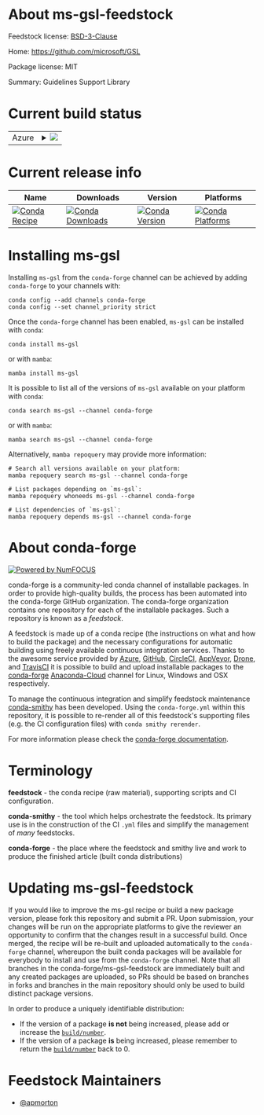 About ms-gsl-feedstock
======================

Feedstock license: [BSD-3-Clause](https://github.com/conda-forge/ms-gsl-feedstock/blob/main/LICENSE.txt)

Home: https://github.com/microsoft/GSL

Package license: MIT

Summary: Guidelines Support Library

Current build status
====================


<table>
    
  <tr>
    <td>Azure</td>
    <td>
      <details>
        <summary>
          <a href="https://dev.azure.com/conda-forge/feedstock-builds/_build/latest?definitionId=19346&branchName=main">
            <img src="https://dev.azure.com/conda-forge/feedstock-builds/_apis/build/status/ms-gsl-feedstock?branchName=main">
          </a>
        </summary>
        <table>
          <thead><tr><th>Variant</th><th>Status</th></tr></thead>
          <tbody><tr>
              <td>linux_64</td>
              <td>
                <a href="https://dev.azure.com/conda-forge/feedstock-builds/_build/latest?definitionId=19346&branchName=main">
                  <img src="https://dev.azure.com/conda-forge/feedstock-builds/_apis/build/status/ms-gsl-feedstock?branchName=main&jobName=linux&configuration=linux%20linux_64_" alt="variant">
                </a>
              </td>
            </tr><tr>
              <td>osx_64</td>
              <td>
                <a href="https://dev.azure.com/conda-forge/feedstock-builds/_build/latest?definitionId=19346&branchName=main">
                  <img src="https://dev.azure.com/conda-forge/feedstock-builds/_apis/build/status/ms-gsl-feedstock?branchName=main&jobName=osx&configuration=osx%20osx_64_" alt="variant">
                </a>
              </td>
            </tr><tr>
              <td>win_64</td>
              <td>
                <a href="https://dev.azure.com/conda-forge/feedstock-builds/_build/latest?definitionId=19346&branchName=main">
                  <img src="https://dev.azure.com/conda-forge/feedstock-builds/_apis/build/status/ms-gsl-feedstock?branchName=main&jobName=win&configuration=win%20win_64_" alt="variant">
                </a>
              </td>
            </tr>
          </tbody>
        </table>
      </details>
    </td>
  </tr>
</table>

Current release info
====================

| Name | Downloads | Version | Platforms |
| --- | --- | --- | --- |
| [![Conda Recipe](https://img.shields.io/badge/recipe-ms--gsl-green.svg)](https://anaconda.org/conda-forge/ms-gsl) | [![Conda Downloads](https://img.shields.io/conda/dn/conda-forge/ms-gsl.svg)](https://anaconda.org/conda-forge/ms-gsl) | [![Conda Version](https://img.shields.io/conda/vn/conda-forge/ms-gsl.svg)](https://anaconda.org/conda-forge/ms-gsl) | [![Conda Platforms](https://img.shields.io/conda/pn/conda-forge/ms-gsl.svg)](https://anaconda.org/conda-forge/ms-gsl) |

Installing ms-gsl
=================

Installing `ms-gsl` from the `conda-forge` channel can be achieved by adding `conda-forge` to your channels with:

```
conda config --add channels conda-forge
conda config --set channel_priority strict
```

Once the `conda-forge` channel has been enabled, `ms-gsl` can be installed with `conda`:

```
conda install ms-gsl
```

or with `mamba`:

```
mamba install ms-gsl
```

It is possible to list all of the versions of `ms-gsl` available on your platform with `conda`:

```
conda search ms-gsl --channel conda-forge
```

or with `mamba`:

```
mamba search ms-gsl --channel conda-forge
```

Alternatively, `mamba repoquery` may provide more information:

```
# Search all versions available on your platform:
mamba repoquery search ms-gsl --channel conda-forge

# List packages depending on `ms-gsl`:
mamba repoquery whoneeds ms-gsl --channel conda-forge

# List dependencies of `ms-gsl`:
mamba repoquery depends ms-gsl --channel conda-forge
```


About conda-forge
=================

[![Powered by
NumFOCUS](https://img.shields.io/badge/powered%20by-NumFOCUS-orange.svg?style=flat&colorA=E1523D&colorB=007D8A)](https://numfocus.org)

conda-forge is a community-led conda channel of installable packages.
In order to provide high-quality builds, the process has been automated into the
conda-forge GitHub organization. The conda-forge organization contains one repository
for each of the installable packages. Such a repository is known as a *feedstock*.

A feedstock is made up of a conda recipe (the instructions on what and how to build
the package) and the necessary configurations for automatic building using freely
available continuous integration services. Thanks to the awesome service provided by
[Azure](https://azure.microsoft.com/en-us/services/devops/), [GitHub](https://github.com/),
[CircleCI](https://circleci.com/), [AppVeyor](https://www.appveyor.com/),
[Drone](https://cloud.drone.io/welcome), and [TravisCI](https://travis-ci.com/)
it is possible to build and upload installable packages to the
[conda-forge](https://anaconda.org/conda-forge) [Anaconda-Cloud](https://anaconda.org/)
channel for Linux, Windows and OSX respectively.

To manage the continuous integration and simplify feedstock maintenance
[conda-smithy](https://github.com/conda-forge/conda-smithy) has been developed.
Using the ``conda-forge.yml`` within this repository, it is possible to re-render all of
this feedstock's supporting files (e.g. the CI configuration files) with ``conda smithy rerender``.

For more information please check the [conda-forge documentation](https://conda-forge.org/docs/).

Terminology
===========

**feedstock** - the conda recipe (raw material), supporting scripts and CI configuration.

**conda-smithy** - the tool which helps orchestrate the feedstock.
                   Its primary use is in the construction of the CI ``.yml`` files
                   and simplify the management of *many* feedstocks.

**conda-forge** - the place where the feedstock and smithy live and work to
                  produce the finished article (built conda distributions)


Updating ms-gsl-feedstock
=========================

If you would like to improve the ms-gsl recipe or build a new
package version, please fork this repository and submit a PR. Upon submission,
your changes will be run on the appropriate platforms to give the reviewer an
opportunity to confirm that the changes result in a successful build. Once
merged, the recipe will be re-built and uploaded automatically to the
`conda-forge` channel, whereupon the built conda packages will be available for
everybody to install and use from the `conda-forge` channel.
Note that all branches in the conda-forge/ms-gsl-feedstock are
immediately built and any created packages are uploaded, so PRs should be based
on branches in forks and branches in the main repository should only be used to
build distinct package versions.

In order to produce a uniquely identifiable distribution:
 * If the version of a package **is not** being increased, please add or increase
   the [``build/number``](https://docs.conda.io/projects/conda-build/en/latest/resources/define-metadata.html#build-number-and-string).
 * If the version of a package **is** being increased, please remember to return
   the [``build/number``](https://docs.conda.io/projects/conda-build/en/latest/resources/define-metadata.html#build-number-and-string)
   back to 0.

Feedstock Maintainers
=====================

* [@apmorton](https://github.com/apmorton/)


